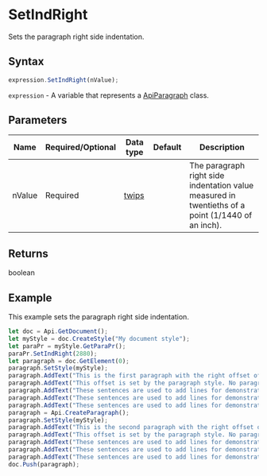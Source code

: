 # SetIndRight

Sets the paragraph right side indentation.

## Syntax

```javascript
expression.SetIndRight(nValue);
```

`expression` - A variable that represents a [ApiParagraph](../ApiParagraph.md) class.

## Parameters

| **Name** | **Required/Optional** | **Data type** | **Default** | **Description** |
| ------------- | ------------- | ------------- | ------------- | ------------- |
| nValue | Required | [twips](../../Enumeration/twips.md) |  | The paragraph right side indentation value measured in twentieths of a point (1/1440 of an inch). |

## Returns

boolean

## Example

This example sets the paragraph right side indentation.

```javascript editor-
let doc = Api.GetDocument();
let myStyle = doc.CreateStyle("My document style");
let paraPr = myStyle.GetParaPr();
paraPr.SetIndRight(2880);
let paragraph = doc.GetElement(0);
paragraph.SetStyle(myStyle);
paragraph.AddText("This is the first paragraph with the right offset of 2 inches set to it. ");
paragraph.AddText("This offset is set by the paragraph style. No paragraph inline style is applied. ");
paragraph.AddText("These sentences are used to add lines for demonstrative purposes. ");
paragraph.AddText("These sentences are used to add lines for demonstrative purposes. ");
paragraph.AddText("These sentences are used to add lines for demonstrative purposes.");
paragraph = Api.CreateParagraph();
paragraph.SetStyle(myStyle);
paragraph.AddText("This is the second paragraph with the right offset of 2 inches set to it. ");
paragraph.AddText("This offset is set by the paragraph style. No paragraph inline style is applied. ");
paragraph.AddText("These sentences are used to add lines for demonstrative purposes. ");
paragraph.AddText("These sentences are used to add lines for demonstrative purposes. ");
paragraph.AddText("These sentences are used to add lines for demonstrative purposes.");
doc.Push(paragraph);
```
